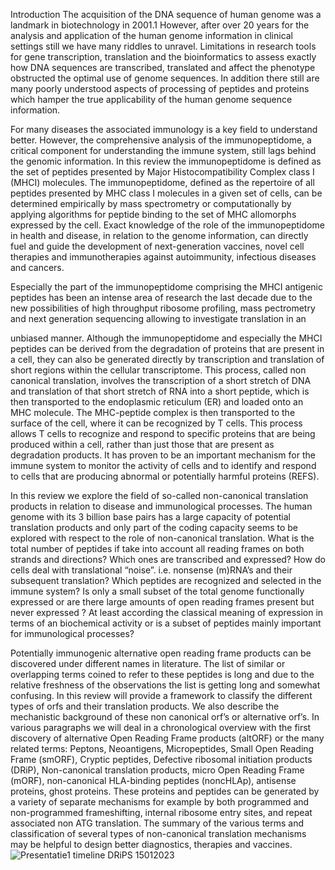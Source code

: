 Introduction
The acquisition of the DNA sequence of human genome was a landmark in biotechnology in 2001.1
However, after over 20 years for the analysis and application of the human genome information in
clinical settings still we have many riddles to unravel. Limitations in research tools for gene
transcription, translation and the bioinformatics to assess exactly how DNA sequences are
transcribed, translated and affect the phenotype obstructed the optimal use of genome sequences.
In addition there still are many poorly understood aspects of processing of peptides and proteins
which hamper the true applicability of the human genome sequence information.

For many diseases the associated immunology is a key field to understand better. However, the
comprehensive analysis of the immunopeptidome, a critical component for understanding the
immune system, still lags behind the genomic information. In this review the immunopeptidome is
defined as the set of peptides presented by Major Histocompatibility Complex class I (MHCI)
molecules. The immunopeptidome, defined as the repertoire of all peptides presented by MHC class I
molecules in a given set of cells, can be determined empirically by mass spectrometry or
computationally by applying algorithms for peptide binding to the set of MHC allomorphs expressed
by the cell. Exact knowledge of the role of the immunopeptidome in health and disease, in relation
to the genome information, can directly fuel and guide the development of next-generation
vaccines, novel cell therapies and immunotherapies against autoimmunity, infectious diseases and
cancers.

Especially the part of the immunopeptidome comprising the MHCI antigenic peptides has been an
intense area of research the last decade due to the new possibilities of high throughput ribosome
profiling, mass pectrometry and next generation sequencing allowing to investigate translation in an

unbiased manner. Although the immunopeptidome and especially the MHCI peptides can be derived
from the degradation of proteins that are present in a cell, they can also be generated directly by
transcription and translation of short regions within the cellular transcriptome. This process, called
non canonical translation, involves the transcription of a short stretch of DNA and translation of that
short stretch of RNA into a short peptide, which is then transported to the endoplasmic reticulum
(ER) and loaded onto an MHC molecule. The MHC-peptide complex is then transported to the surface
of the cell, where it can be recognized by T cells. This process allows T cells to recognize and respond
to specific proteins that are being produced within a cell, rather than just those that are present as
degradation products. It has proven to be an important mechanism for the immune system to
monitor the activity of cells and to identify and respond to cells that are producing abnormal or
potentially harmful proteins (REFS).

In this review we explore the field of so-called non-canonical translation products in relation to
disease and immunological processes. The human genome with its 3 billion base pairs has a large
capacity of potential translation products and only part of the coding capacity seems to be explored
with respect to the role of non-canonical translation. What is the total number of peptides if take
into account all reading frames on both strands and directions? Which ones are transcribed and
expressed? How do cells deal with translational “noise”. i.e. nonsense (m)RNA’s and their
subsequent translation? Which peptides are recognized and selected in the immune system? Is only
a small subset of the total genome functionally expressed or are there large amounts of open reading
frames present but never expressed ? At least according the classical meaning of expression in terms
of an biochemical activity or is a subset of peptides mainly important for immunological processes?

Potentially immunogenic alternative open reading frame products can be discovered under different
names in literature. The list of similar or overlapping terms coined to refer to these peptides is long
and due to the relative freshness of the observations the list is getting long and somewhat
confusing. In this review will provide a framework to classify the different types of orfs and their
translation products. We also describe the mechanistic background of these non canonical orf’s or
alternative orf’s. In various paragraphs we will deal in a chronological overview with the first
discovery of alternative Open Reading Frame products (altORF) or the many related terms: Peptons,
Neoantigens, Micropeptides, Small Open Reading Frame (smORF), Cryptic peptides, Defective
ribosomal initiation products (DRiP), Non-canonical translation products, micro Open Reading Frame
(mORF), non-canonical HLA-binding peptides (noncHLAp), antisense proteins, ghost proteins. These
proteins and peptides can be generated by a variety of separate mechanisms for example by both
programmed and non-programmed frameshifting, internal ribosome entry sites, and repeat
associated non ATG translation. The summary of the various terms and classification of several types
of non-canonical translation mechanisms may be helpful to design better diagnostics, therapies and
vaccines.
![Presentatie1 timeline DRiPS 15012023](https://user-images.githubusercontent.com/123867206/216381152-70b481ce-eeae-49eb-9c3f-06e71c61d7bc.jpg)
